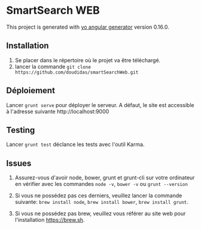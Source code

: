 # SmartSearch WEB

This project is generated with [yo angular generator](https://github.com/yeoman/generator-angular)
version 0.16.0.

## Installation

1. Se placer dans le répertoire où le projet va être téléchargé.
2. lancer la commande `git clone https://github.com/doudidas/smartSearchWeb.git`

## Déploiement

Lancer `grunt serve` pour déployer le serveur. A défaut, le site est accessible à l'adresse suivante http://localhost:9000

## Testing

Lancer `grunt test` déclance les tests avec l'outil Karma.

## Issues

1. Assurez-vous d'avoir node, bower, grunt et grunt-cli sur votre ordinateur en vérifier avec les commandes `node -v`, `bower -v` ou `grunt --version`

2. Si vous ne possédez pas ces derniers, veuillez lancer la commande suivante: `brew install node`, `brew install bower`, `brew install grunt`.

3. Si vous ne possédez pas brew, veuillez vous référer au site web pour l'installation https://brew.sh.
